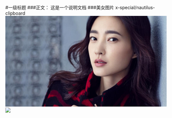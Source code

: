 #一级标题
###正文：
   这是一个说明文档
###美女图片
x-special/nautilus-clipboard
![](./yun.jpg)
![](/home/lgg/lgg_study/Thread_exercise_file/2/yun.jpg)
